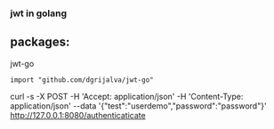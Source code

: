### jwt in golang

## packages:
jwt-go
```
import "github.com/dgrijalva/jwt-go"
```




curl -s -X POST -H 'Accept: application/json' -H 'Content-Type: application/json' --data '{"test":"userdemo","password":"password"}' http://127.0.0.1:8080/authenticaticate
